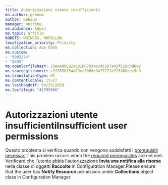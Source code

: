```yaml
---
title: Autorizzazioni utente insufficienti
ms.author: pebaum
author: pebaum
manager: mnirkhe
ms.audience: Admin
ms.topic: article
ROBOTS: NOINDEX, NOFOLLOW
localization_priority: Priority
ms.collection: Adm_O365
ms.custom:
- "9002274"
- "4492"
ms.openlocfilehash: 33ea48b592a891bb703a6c45107a43f526cbd698
ms.sourcegitcommit: c22283bf54a23cc3989e9a77271e725980eec9e0
ms.translationtype: HT
ms.contentlocale: it-IT
ms.lasthandoff: 04/23/2020
ms.locfileid: "43795906"
---
```

# <a name="insufficient-user-permissions"></a><span data-ttu-id="c41da-102">Autorizzazioni utente insufficienti</span><span class="sxs-lookup"><span data-stu-id="c41da-102">Insufficient user permissions</span></span>

<span data-ttu-id="c41da-103">Questo problema si verifica quando non vengono soddisfatti i [prerequisiti necessari](https://docs.microsoft.com/configmgr/tenant-attach/device-sync-actions#prerequisites).</span><span class="sxs-lookup"><span data-stu-id="c41da-103">This problem occurs when the [required prerequisites](https://docs.microsoft.com/configmgr/tenant-attach/device-sync-actions#prerequisites) are not met.</span></span> <span data-ttu-id="c41da-104">Verificare che l'utente abbia l'autorizzazione **Invia una notifica alla risorsa** nella classe di oggetti **Raccolte** in Configuration Manager.</span><span class="sxs-lookup"><span data-stu-id="c41da-104">Please ensure that the user has **Notify Resource** permission under **Collections** object class in Configuration Manager.</span></span>
